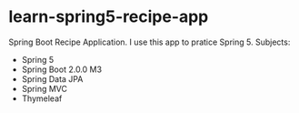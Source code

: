 # learn-spring5-recipe-app
Spring Boot Recipe Application.
I use this app to pratice Spring 5.
Subjects:
- Spring 5
- Spring Boot 2.0.0 M3
- Spring Data JPA
- Spring MVC
- Thymeleaf


